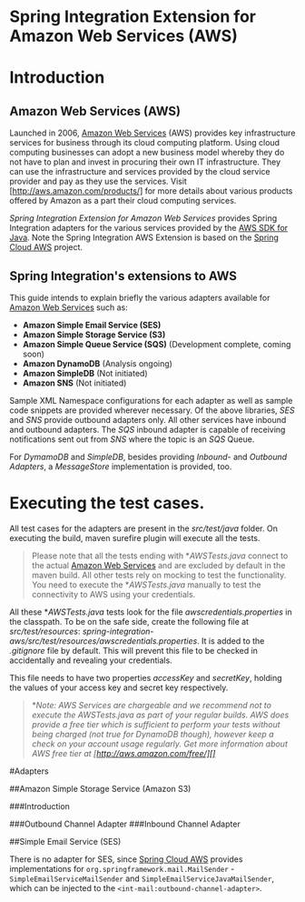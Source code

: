 Spring Integration Extension for Amazon Web Services (AWS)
==========================================================

# Introduction

## Amazon Web Services (AWS)

Launched in 2006, [Amazon Web Services][] (AWS) provides key infrastructure services for business through 
its cloud computing platform. Using cloud computing businesses can adopt a new business model whereby they 
do not have to plan and invest in procuring their own IT infrastructure. They can use the infrastructure and services 
provided by the cloud service provider and pay as they use the services. Visit [http://aws.amazon.com/products/] 
for more details about various products offered by Amazon as a part their cloud computing services.

*Spring Integration Extension for Amazon Web Services* provides Spring Integration adapters for the various services 
provided by the [AWS SDK for Java][].
Note the Spring Integration AWS Extension is based on the [Spring Cloud AWS][] project.

## Spring Integration's extensions to AWS

This guide intends to explain briefly the various adapters available for [Amazon Web Services][] such as:

* **Amazon Simple Email Service (SES)**
* **Amazon Simple Storage Service (S3)**
* **Amazon Simple Queue Service (SQS)** (Development complete, coming soon)
* **Amazon DynamoDB** (Analysis ongoing)
* **Amazon SimpleDB** (Not initiated)
* **Amazon SNS** (Not initiated)

Sample XML Namespace configurations for each adapter as well as sample code snippets are provided wherever necessary. 
Of the above libraries, *SES* and *SNS* provide outbound adapters only. All other services have inbound 
and outbound adapters. The *SQS* inbound adapter is capable of receiving notifications sent out from *SNS* 
where the topic is an *SQS* Queue.

For *DymamoDB* and *SimpleDB*, besides providing *Inbound*- and *Outbound Adapters*, 
a *MessageStore* implementation is provided, too.

# Executing the test cases.

All test cases for the adapters are present in the *src/test/java* folder. On executing the build, maven surefire 
plugin will execute all the tests.

> Please note that all the tests ending with **AWSTests.java* connect to the actual [Amazon Web Services][] 
and are excluded by default in the maven build. All other tests rely on mocking to test the functionality. 
You need to execute the **AWSTests.java* manually to test the connectivity to AWS using your credentials.

All these **AWSTests.java* tests look for the file *awscredentials.properties* in the classpath. 
To be on the safe side, create the following file at *src/test/resources*:
*spring-integration-aws/src/test/resources/awscredentials.properties*. It is added to the *.gitignore* file by default. 
This will prevent this file to be checked in accidentally and revealing your credentials.

This file needs to have two properties *accessKey* and *secretKey*, holding the values of your access key 
and secret key respectively.

> **Note: AWS Services are chargeable and we recommend not to execute the **AWSTests.java* as part 
of your regular builds. AWS does provide a free tier which is sufficient to perform your tests without being charged 
(not true for DynamoDB though), however keep a check on your account usage regularly. 
Get more information about AWS free tier at [http://aws.amazon.com/free/][]**

#Adapters

##Amazon Simple Storage Service (Amazon S3)

###Introduction

###Outbound Channel Adapter
###Inbound Channel Adapter

##Simple Email Service (SES)

There is no adapter for SES, since [Spring Cloud AWS][] provides implementations for
`org.springframework.mail.MailSender` - `SimpleEmailServiceMailSender` and `SimpleEmailServiceJavaMailSender`, which
can be injected to the `<int-mail:outbound-channel-adapter>`. 

[Spring Cloud AWS]: https://github.com/spring-cloud/spring-cloud-aws
[AWS SDK for Java]: http://aws.amazon.com/sdkforjava/
[Amazon Web Services]: http://aws.amazon.com/
[http://aws.amazon.com/products/]: http://aws.amazon.com/products/
[http://aws.amazon.com/ses/]: http://aws.amazon.com/ses/
[http://aws.amazon.com/documentation/ses/]: http://aws.amazon.com/documentation/ses/
[http://aws.amazon.com/free/]: http://aws.amazon.com/free/